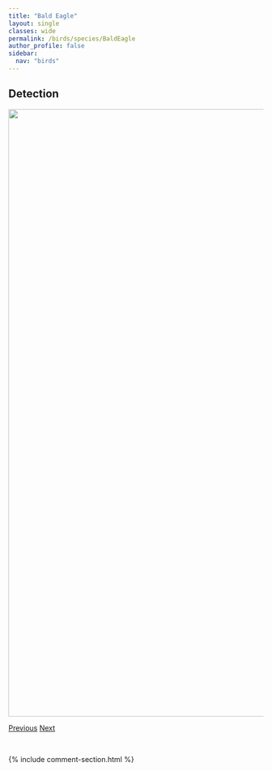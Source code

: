 ```yaml
---
title: "Bald Eagle"
layout: single
classes: wide
permalink: /birds/species/BaldEagle
author_profile: false
sidebar:
  nav: "birds"
---
```


<h2>Detection</h2>

<a href="https://drive.google.com/uc?export=view&id=1eHNZtGWOWk_dtw-j8uMvSVWJnrgx4c6j">
<img src="https://drive.google.com/uc?export=view&id=1eHNZtGWOWk_dtw-j8uMvSVWJnrgx4c6j" height = "1200" width = "800">
</a>

<a href="/DevelopmentWebsite/birds/species/BarredOwl" class="pagination--pager" title="Barred Owl">Previous</a> <a href="/DevelopmentWebsite/birds/species/BairdsSparrow" class="pagination--pager" title="Baird's Sparrow">Next</a>

<p>&nbsp;</p>

{% include comment-section.html %}
